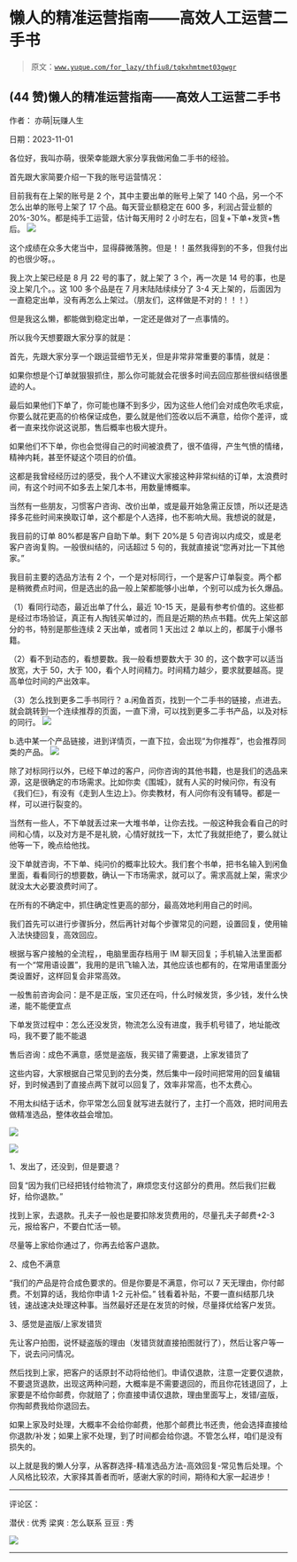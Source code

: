 # 懒人的精准运营指南——高效人工运营二手书

> 原文：[`www.yuque.com/for_lazy/thfiu8/tqkxhmtmet03gwgr`](https://www.yuque.com/for_lazy/thfiu8/tqkxhmtmet03gwgr)

## (44 赞)懒人的精准运营指南——高效人工运营二手书

作者： 亦萌|玩赚人生

日期：2023-11-01

各位好，我叫亦萌，很荣幸能跟大家分享我做闲鱼二手书的经验。

首先跟大家简要介绍一下我的账号运营情况：

目前我有在上架的账号是 2 个，其中主要出单的账号上架了 140 个品，另一个不怎么出单的账号上架了 17 个品。每天营业额稳定在 600 多，利润占营业额的 20%-30%。都是纯手工运营，估计每天用时 2 小时左右，回复+下单+发货+售后。
![](img/00bbb6eff6450f99adc7eaa9c1dd2552.png)

这个成绩在众多大佬当中，显得薛微落胯。但是！！虽然我得到的不多，但我付出的也很少呀。。

我上次上架已经是 8 月 22 号的事了，就上架了 3 个，再一次是 14 号的事，也是没上架几个。。这 100 多个品是在 7 月末陆陆续续分了 3-4 天上架的，后面因为一直稳定出单，没有再怎么上架过。（朋友们，这样做是不对的！！！）

但是我这么懒，都能做到稳定出单，一定还是做对了一点事情的。

所以我今天想要跟大家分享的就是：

首先，先跟大家分享一个跟运营细节无关，但是非常非常重要的事情，就是：

如果你想是个订单就狠狠抓住，那么你可能就会花很多时间去回应那些很纠结很墨迹的人。

最后如果他们下单了，你可能也赚不到多少，因为这些人他们会对成色吹毛求疵，你要么就花更高的价格保证成色，要么就是他们签收以后不满意，给你个差评，或者一直来找你说这说那，售后概率也极大提升。

如果他们不下单，你也会觉得自己的时间被浪费了，很不值得，产生气愤的情绪，精神内耗，甚至怀疑这个项目的价值。

这都是我曾经经历过的感受，我个人不建议大家接这种非常纠结的订单，太浪费时间，有这个时间不如多去上架几本书，用数量博概率。

当然有一些朋友，习惯客户咨询、改价出单，或是最开始急需正反馈，所以还是选择多花些时间来换取订单，这个都是个人选择，也不影响大局。我想说的就是，

我目前的订单 80%都是客户自助下单。剩下 20%是 5 句咨询以内成交，或是老客户咨询复购。一般很纠结的，问话超过 5 句的，我就直接说“您再对比一下其他家。”

我目前主要的选品方法有 2 个，一个是对标同行，一个是客户订单裂变。两个都是稍微费点时间，但是选出的品一般上架都能够小出单，个别可以成为长久爆品。

（1）看同行动态，最近出单了什么，最近 10-15 天，是最有参考价值的。这些都是经过市场验证，真正有人掏钱买单过的，而且是近期的热点书籍。优先上架这部分的书，特别是那些连续 2 天出单，或者同 1 天出过 2 单以上的，都属于小爆书籍。

（2）看不到动态的，看想要数。我一般看想要数大于 30 的，这个数字可以适当放宽，大于 50，大于 100，看个人时间精力。时间精力越少，要求就要越高。提高单位时间的产出效率。

（3）怎么找到更多二手书同行？
a.闲鱼首页，找到一个二手书的链接，点进去。就会跳转到一个连续推荐的页面，一直下滑，可以找到更多二手书产品，以及对标的同行。
![](img/3118068097ec0d554b94aaf99b49b304.png)

b.选中某一个产品链接，进到详情页，一直下拉，会出现“为你推荐”，也会推荐同类的产品。
![](img/16128c230fc28c24b34ed7143609c2ac.png)

除了对标同行以外，已经下单过的客户，问你咨询的其他书籍，也是我们的选品来源，这是很确定的市场需求。比如你卖《围城》，就有人买的时候问你，有没有《我们仨》，有没有《走到人生边上》。你卖教材，有人问你有没有辅导。都是一样，可以进行裂变的。

当然有一些人，不下单就丢过来一大堆书单，让你去找。一般这种我会看自己的时间和心情，以及对方是不是礼貌，心情好就找一下，太忙了我就拒绝了，要么就让他等一下，晚点给他找。

没下单就咨询，不下单、纯问价的概率比较大。我们套个书单，把书名输入到闲鱼里面，看看同行的想要数，确认一下市场需求，就可以了。需求高就上架，需求少就没太大必要浪费时间了。

在所有的不确定中，抓住确定性更高的部分，最高效地利用自己的时间。

我们首先可以进行步骤拆分，然后再针对每个步骤常见的问题，设置回复，使用输入法快捷回复，高效回应。

根据与客户接触的全流程，，电脑里面存档用于 IM 聊天回复；手机输入法里面都有一个“常用语设置”，我用的是讯飞输入法，其他应该也都有的，在常用语里面分类设置好，这样回复会非常高效。

一般售前咨询会问：是不是正版，宝贝还在吗，什么时候发货，多少钱，发什么快递，能不能便宜点

下单发货过程中：怎么还没发货，物流怎么没有进度，我手机号错了，地址能改吗，我不要了能不能退

售后咨询：成色不满意，感觉是盗版，我买错了需要退，上家发错货了

这些内容，大家根据自己常见到的去分类，然后集中一段时间把常用的回复编辑好，到时候遇到了直接点两下就可以回复了，效率非常高，也不太费心。

不用太纠结于话术，你平常怎么回复就写进去就行了，主打一个高效，把时间用去做精准选品，整体收益会增加。

![](img/09682aa3ece023e4be6b1ac81cbc1716.png)

![](img/409c81426f5d400f82d86688b0d79ab3.png)

1、发出了，还没到，但是要退？

回复“因为我们已经把钱付给物流了，麻烦您支付这部分的费用。然后我们拦截好，给你退款。”

找到上家，去退款。孔夫子一般也是要扣除发货费用的，尽量孔夫子邮费+2-3 元，报给客户，不要白忙活一顿。

尽量等上家给你通过了，你再去给客户退款。

2、成色不满意

“我们的产品是符合成色要求的。但是你要是不满意，你可以 7 天无理由，你付邮费。不划算的话，我给你申请 1-2 元补偿。” 钱看着补贴，不要一直纠结那几块钱，速战速决处理这种事。当然最好还是在发货的时候，尽量择优给客户发货。

3、感觉是盗版/上家发错货

先让客户拍图，说怀疑盗版的理由（发错货就直接拍图就行了），然后让客户等一下，说去问问情况。

然后找到上家，把客户的话原封不动将给他们。申请仅退款，注意一定要仅退款，不要退货退款，出现这两种问题，大概率是不需要退回的，而且你花钱退回了，上家要是不给你邮费，你就赔了；你直接申请仅退款，理由里面写上，发错/盗版，你掏邮费我给你退回去。

如果上家及时处理，大概率不会给你邮费，他那个邮费比书还贵，他会选择直接给你退款/补发；如果上家不处理，到了时间都会给你退。不管怎么样，咱们是没有损失的。

以上就是我的懒人分享，从客群选择-精准选品方法-高效回复-常见售后处理。个人风格比较浓，大家择其善者而听，感谢大家的时间，期待和大家一起进步！

* * *

评论区：

潜伏 : 优秀
梁爽 : 怎么联系
豆豆 : 秀

![](img/1c37d505930596d12a88ab23e11aa07a.png)

* * *